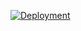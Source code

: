 [![Deployment](https://github.com/silver-ant/testing-cd/actions/workflows/build.yml/badge.svg?branch=main&event=deployment)](https://github.com/silver-ant/testing-cd/actions/workflows/build.yml)

